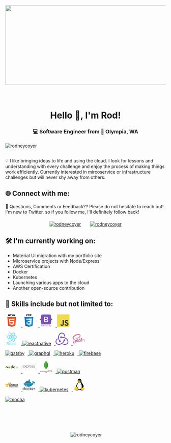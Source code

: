<img width="1600" height="250" align="center" style="margin-bottom:40px" src="https://s3.envato.com/files/a4c2e1aa-9c57-4516-8d8b-9ae80aae23a5/inline_image_preview.jpg">

<h1 align="center"> Hello 👋, I'm Rod! </h1>
<h3 align="center" style="margin-bottom:20px"> 💻 Software Engineer from 🌲 Olympia, WA </h3>
 </p>

<p align="left" style="margin-bottom:30px"> <img src="https://komarev.com/ghpvc/?username=rodneycoyer&label=Profile%20views&color=0e75b6&style=flat" alt="rodneycoyer" />

<p style="margin-bottom:20px">
  💡 I like bringing ideas to life and using the cloud. I look for lessons and understanding with every challenge and enjoy the process of making things work efficiently. Currently interested in mircoservice or infrastructure challenges but will never shy away from others.
</p>

## 🌐 Connect with me:

<p style="margin-top:20px">
  💬 Questions, Comments or Feedback?? Please do not hesitate to reach out! I'm new to Twitter, so if you follow me, I'll definitely follow back!
</p>

<p align="center" style="margin-top:20px">
<a href="https://twitter.com/rodneycoyer" target="blank"><img align="center" src="https://raw.githubusercontent.com/rahuldkjain/github-profile-readme-generator/master/src/images/icons/Social/twitter.svg" alt="rodneycoyer" height="50" width="70" /></a>
<a href="https://www.linkedin.com/in/rodney-coyer-b2922b72/" target="blank" style="margin-left:25px"><img align="center" src="https://raw.githubusercontent.com/rahuldkjain/github-profile-readme-generator/master/src/images/icons/Social/linked-in-alt.svg" alt="rodneycoyer" height="50" width="70" /></a>
</p>

<p style="margin-top:20px">

## 🛠️ I'm currently working on:
- Material UI migration with my portfolio site
- Microservice projects with Node/Express
- AWS Certification
- Docker
- Kubernetes
- Launching various apps to the cloud
- Another open-source contribution
</p>

<p style="margin-top:20px">

## 💼 Skills include but not limited to:
</p>

<p style="margin-top:20px">
<a href="https://www.w3.org/html/" target="_blank" rel="noreferrer"> <img style="margin-right:10px" src="https://raw.githubusercontent.com/devicons/devicon/master/icons/html5/html5-original-wordmark.svg" alt="html5" width="40" height="40"/> </a> <a href="https://www.w3schools.com/css/" target="_blank" rel="noreferrer"> <img style="margin-right:10px" src="https://raw.githubusercontent.com/devicons/devicon/master/icons/css3/css3-original-wordmark.svg" alt="css3" width="40" height="40"/> </a> </a> <a href="https://getbootstrap.com" target="_blank" rel="noreferrer"> <img style="margin-right:10px" src="https://raw.githubusercontent.com/devicons/devicon/master/icons/bootstrap/bootstrap-plain-wordmark.svg" alt="bootstrap" width="40" height="40"/> </a> <a href="https://developer.mozilla.org/en-US/docs/Web/JavaScript" target="_blank" rel="noreferrer"> <img src="https://raw.githubusercontent.com/devicons/devicon/master/icons/javascript/javascript-original.svg" alt="javascript" width="40" height="40"/> </a>

</a> <a href="https://reactjs.org/" target="_blank" rel="noreferrer"> <img style="margin-right:10px" src="https://raw.githubusercontent.com/devicons/devicon/master/icons/react/react-original-wordmark.svg" alt="react" width="40" height="40"/> </a> <a href="https://reactnative.dev/" target="_blank" rel="noreferrer"> <img style="margin-right:10px" src="https://reactnative.dev/img/header_logo.svg" alt="reactnative" width="40" height="40"/> </a> <a href="https://redux.js.org" target="_blank" rel="noreferrer"> <img style="margin-right:10px" src="https://raw.githubusercontent.com/devicons/devicon/master/icons/redux/redux-original.svg" alt="redux" width="40" height="40"/> </a> <a href="https://sass-lang.com" target="_blank" rel="noreferrer"> <img src="https://raw.githubusercontent.com/devicons/devicon/master/icons/sass/sass-original.svg" alt="sass" width="40" height="40"/> </a>

</a> <a href="https://www.gatsbyjs.com/" target="_blank" rel="noreferrer"> <img style="margin-right:10px" src="https://www.vectorlogo.zone/logos/gatsbyjs/gatsbyjs-icon.svg" alt="gatsby" width="40" height="40"/> </a></a> <a href="https://graphql.org" target="_blank" rel="noreferrer"> <img style="margin-right:10px" src="https://www.vectorlogo.zone/logos/graphql/graphql-icon.svg" alt="graphql" width="40" height="40"/> </a> <a href="https://heroku.com" target="_blank" rel="noreferrer"> <img style="margin-right:10px" src="https://www.vectorlogo.zone/logos/heroku/heroku-icon.svg" alt="heroku" width="40" height="40"/> </a> <a href="https://firebase.google.com/" target="_blank" rel="noreferrer"> <img src="https://www.vectorlogo.zone/logos/firebase/firebase-icon.svg" alt="firebase" width="40" height="40"/>

<a href="https://nodejs.org" target="_blank" rel="noreferrer"> <img style="margin-right:10px" src="https://raw.githubusercontent.com/devicons/devicon/master/icons/nodejs/nodejs-original-wordmark.svg" alt="nodejs" width="40" height="40"/> <a href="https://expressjs.com" target="_blank" rel="noreferrer"> <img style="margin-right:10px" src="https://raw.githubusercontent.com/devicons/devicon/master/icons/express/express-original-wordmark.svg" alt="express" width="40" height="40"/> </a> <a href="https://www.mongodb.com/" target="_blank" rel="noreferrer"> <img style="margin-right:10px" src="https://raw.githubusercontent.com/devicons/devicon/master/icons/mongodb/mongodb-original-wordmark.svg" alt="mongodb" width="40" height="40"/> </a> <a href="https://postman.com" target="_blank" rel="noreferrer"> <img src="https://www.vectorlogo.zone/logos/getpostman/getpostman-icon.svg" alt="postman" width="40" height="40"/> 

<a href="https://aws.amazon.com" target="_blank" rel="noreferrer"> <img style="margin-right:10px" src="https://raw.githubusercontent.com/devicons/devicon/master/icons/amazonwebservices/amazonwebservices-original-wordmark.svg" alt="aws" width="40" height="40"/> </a> <a href="https://www.docker.com/" target="_blank" rel="noreferrer"> <img  style="margin-right:10px" src="https://raw.githubusercontent.com/devicons/devicon/master/icons/docker/docker-original-wordmark.svg" alt="docker" width="40" height="40"/> </a>  </a> <a href="https://kubernetes.io" target="_blank" rel="noreferrer"> <img style="margin-right:10px" src="https://www.vectorlogo.zone/logos/kubernetes/kubernetes-icon.svg" alt="kubernetes" width="40" height="40"/> </a> <a href="https://www.linux.org/" target="_blank" rel="noreferrer"> <img src="https://raw.githubusercontent.com/devicons/devicon/master/icons/linux/linux-original.svg" alt="linux" width="40" height="40"/> </a>

<a href="https://mochajs.org" target="_blank" rel="noreferrer"> <img src="https://www.vectorlogo.zone/logos/mochajs/mochajs-icon.svg" alt="mocha" width="40" height="40"/> </a> 
</p>

<p align="center">&nbsp;<img align="center" style="margin-top:80px" src="https://github-readme-stats.vercel.app/api?username=rodneycoyer&show_icons=true&locale=en" alt="rodneycoyer" /></p>
